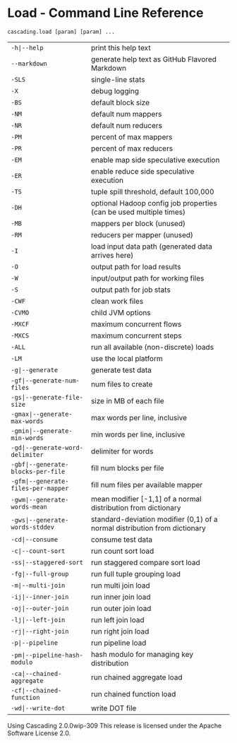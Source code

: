 Load - Command Line Reference
=============================
    cascading.load [param] [param] ...

<table>
<tr><td><code>-h|--help</code></td><td>print this help text</td></tr>
<tr><td><code>--markdown</code></td><td>generate help text as GitHub Flavored Markdown</td></tr>
<tr><td><code>-SLS</code></td><td>single-line stats</td></tr>
<tr><td><code>-X</code></td><td>debug logging</td></tr>
<tr><td><code>-BS</code></td><td>default block size</td></tr>
<tr><td><code>-NM</code></td><td>default num mappers</td></tr>
<tr><td><code>-NR</code></td><td>default num reducers</td></tr>
<tr><td><code>-PM</code></td><td>percent of max mappers</td></tr>
<tr><td><code>-PR</code></td><td>percent of max reducers</td></tr>
<tr><td><code>-EM</code></td><td>enable map side speculative execution</td></tr>
<tr><td><code>-ER</code></td><td>enable reduce side speculative execution</td></tr>
<tr><td><code>-TS</code></td><td>tuple spill threshold, default 100,000</td></tr>
<tr><td><code>-DH</code></td><td>optional Hadoop config job properties (can be used multiple times)</td></tr>
<tr><td><code>-MB</code></td><td>mappers per block (unused)</td></tr>
<tr><td><code>-RM</code></td><td>reducers per mapper (unused)</td></tr>
<tr><td><code>-I</code></td><td>load input data path (generated data arrives here)</td></tr>
<tr><td><code>-O</code></td><td>output path for load results</td></tr>
<tr><td><code>-W</code></td><td>input/output path for working files</td></tr>
<tr><td><code>-S</code></td><td>output path for job stats</td></tr>
<tr><td><code>-CWF</code></td><td>clean work files</td></tr>
<tr><td><code>-CVMO</code></td><td>child JVM options</td></tr>
<tr><td><code>-MXCF</code></td><td>maximum concurrent flows</td></tr>
<tr><td><code>-MXCS</code></td><td>maximum concurrent steps</td></tr>
<tr><td><code>-ALL</code></td><td>run all available (non-discrete) loads</td></tr>
<tr><td><code>-LM</code></td><td>use the local platform</td></tr>
<tr><td><code>-g|--generate</code></td><td>generate test data</td></tr>
<tr><td><code>-gf|--generate-num-files</code></td><td>num files to create</td></tr>
<tr><td><code>-gs|--generate-file-size</code></td><td>size in MB of each file</td></tr>
<tr><td><code>-gmax|--generate-max-words</code></td><td>max words per line, inclusive</td></tr>
<tr><td><code>-gmin|--generate-min-words</code></td><td>min words per line, inclusive</td></tr>
<tr><td><code>-gd|--generate-word-delimiter</code></td><td>delimiter for words</td></tr>
<tr><td><code>-gbf|--generate-blocks-per-file</code></td><td>fill num blocks per file</td></tr>
<tr><td><code>-gfm|--generate-files-per-mapper</code></td><td>fill num files per available mapper</td></tr>
<tr><td><code>-gwm|--generate-words-mean</code></td><td>mean modifier [-1,1] of a normal distribution from dictionary</td></tr>
<tr><td><code>-gws|--generate-words-stddev</code></td><td>standard-deviation modifier (0,1) of a normal distribution from dictionary</td></tr>
<tr><td><code>-cd|--consume</code></td><td>consume test data</td></tr>
<tr><td><code>-c|--count-sort</code></td><td>run count sort load</td></tr>
<tr><td><code>-ss|--staggered-sort</code></td><td>run staggered compare sort load</td></tr>
<tr><td><code>-fg|--full-group</code></td><td>run full tuple grouping load</td></tr>
<tr><td><code>-m|--multi-join</code></td><td>run multi join load</td></tr>
<tr><td><code>-ij|--inner-join</code></td><td>run inner join load</td></tr>
<tr><td><code>-oj|--outer-join</code></td><td>run outer join load</td></tr>
<tr><td><code>-lj|--left-join</code></td><td>run left join load</td></tr>
<tr><td><code>-rj|--right-join</code></td><td>run right join load</td></tr>
<tr><td><code>-p|--pipeline</code></td><td>run pipeline load</td></tr>
<tr><td><code>-pm|--pipeline-hash-modulo</code></td><td>hash modulo for managing key distribution</td></tr>
<tr><td><code>-ca|--chained-aggregate</code></td><td>run chained aggregate load</td></tr>
<tr><td><code>-cf|--chained-function</code></td><td>run chained function load</td></tr>
<tr><td><code>-wd|--write-dot</code></td><td>write DOT file</td></tr>
</table>

Using Cascading 2.0.0wip-309
This release is licensed under the Apache Software License 2.0.
